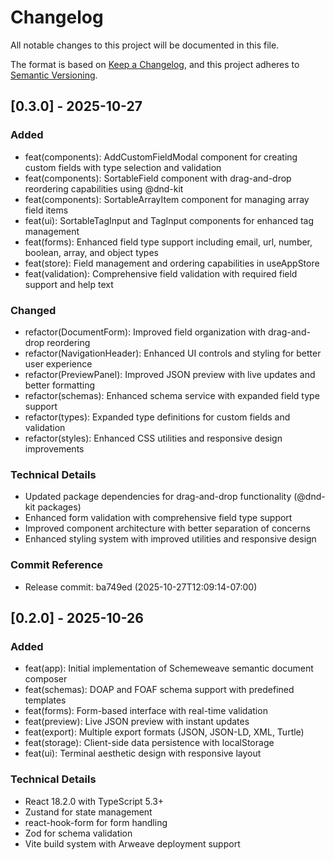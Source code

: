 # Changelog

All notable changes to this project will be documented in this file.

The format is based on [Keep a Changelog](https://keepachangelog.com/en/1.0.0/),
and this project adheres to [Semantic Versioning](https://semver.org/spec/v2.0.0.html).

## [0.3.0] - 2025-10-27

### Added
- feat(components): AddCustomFieldModal component for creating custom fields with type selection and validation
- feat(components): SortableField component with drag-and-drop reordering capabilities using @dnd-kit
- feat(components): SortableArrayItem component for managing array field items
- feat(ui): SortableTagInput and TagInput components for enhanced tag management
- feat(forms): Enhanced field type support including email, url, number, boolean, array, and object types
- feat(store): Field management and ordering capabilities in useAppStore
- feat(validation): Comprehensive field validation with required field support and help text

### Changed
- refactor(DocumentForm): Improved field organization with drag-and-drop reordering
- refactor(NavigationHeader): Enhanced UI controls and styling for better user experience
- refactor(PreviewPanel): Improved JSON preview with live updates and better formatting
- refactor(schemas): Enhanced schema service with expanded field type support
- refactor(types): Expanded type definitions for custom fields and validation
- refactor(styles): Enhanced CSS utilities and responsive design improvements

### Technical Details
- Updated package dependencies for drag-and-drop functionality (@dnd-kit packages)
- Enhanced form validation with comprehensive field type support
- Improved component architecture with better separation of concerns
- Enhanced styling system with improved utilities and responsive design

### Commit Reference
- Release commit: ba749ed (2025-10-27T12:09:14-07:00)

## [0.2.0] - 2025-10-26

### Added
- feat(app): Initial implementation of Schemeweave semantic document composer
- feat(schemas): DOAP and FOAF schema support with predefined templates
- feat(forms): Form-based interface with real-time validation
- feat(preview): Live JSON preview with instant updates
- feat(export): Multiple export formats (JSON, JSON-LD, XML, Turtle)
- feat(storage): Client-side data persistence with localStorage
- feat(ui): Terminal aesthetic design with responsive layout

### Technical Details
- React 18.2.0 with TypeScript 5.3+
- Zustand for state management
- react-hook-form for form handling
- Zod for schema validation
- Vite build system with Arweave deployment support
